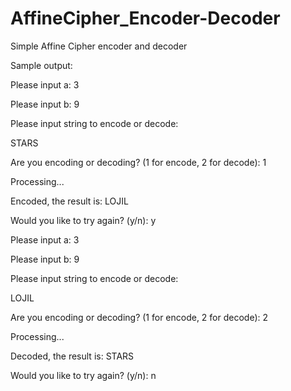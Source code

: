 # AffineCipher_Encoder-Decoder
Simple Affine Cipher encoder and decoder


Sample output:


Please input a: 3

Please input b: 9



Please input string to encode or decode: 

STARS

Are you encoding or decoding? (1 for encode, 2 for decode): 1

Processing...

Encoded, the result is: LOJIL

Would you like to try again? (y/n): y

Please input a: 3

Please input b: 9




Please input string to encode or decode: 

LOJIL

Are you encoding or decoding? (1 for encode, 2 for decode): 2

Processing...

Decoded, the result is: STARS

Would you like to try again? (y/n): n

